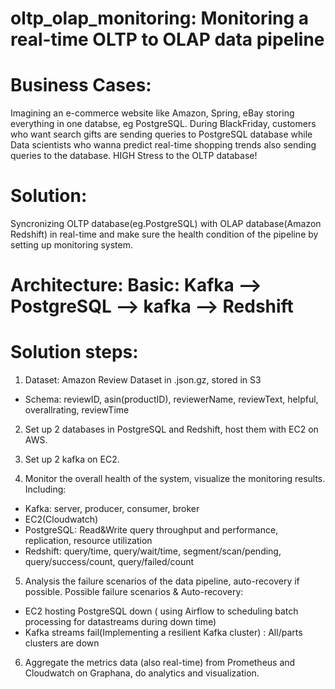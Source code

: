 # oltp_olap_monitoring: Monitoring a real-time OLTP to OLAP data pipeline

# Business Cases:
Imagining an e-commerce website like Amazon, Spring, eBay storing everything in one databse, eg PostgreSQL. During BlackFriday, customers who want search gifts are sending queries to PostgreSQL database while Data scientists who wanna predict real-time shopping trends also sending queries to the database. HIGH Stress to the OLTP database!

# Solution:
Syncronizing OLTP database(eg.PostgreSQL) with OLAP database(Amazon Redshift) in real-time and make sure the health condition of the pipeline by setting up monitoring system.

# Architecture: Basic: Kafka --> PostgreSQL --> kafka --> Redshift

# Solution steps:

1. Dataset: Amazon Review Dataset in .json.gz, stored in S3
 - Schema: reviewID, asin(productID), reviewerName, reviewText, helpful, overallrating, reviewTime

2. Set up 2 databases in PostgreSQL and Redshift, host them with EC2 on AWS.

3. Set up 2 kafka on EC2.

4. Monitor the overall health of the system, visualize the monitoring results. 
Including:
- Kafka: server, producer, consumer, broker
- EC2(Cloudwatch)
- PostgreSQL: Read&Write query throughput and performance, replication, resource utilization
- Redshift: query/time, query/wait/time, segment/scan/pending, query/success/count, query/failed/count

5. Analysis the failure scenarios of the data pipeline, auto-recovery if possible.
Possible failure scenarios & Auto-recovery:
- EC2 hosting PostgreSQL down ( using Airflow to scheduling batch processing for datastreams during down time)
- Kafka streams fail(Implementing a resilient Kafka cluster) : All/parts clusters are down

6. Aggregate the metrics data (also real-time) from Prometheus and Cloudwatch on Graphana, do analytics and visualization.

